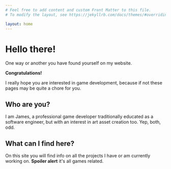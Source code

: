 ```yaml
---
# Feel free to add content and custom Front Matter to this file.
# To modify the layout, see https://jekyllrb.com/docs/themes/#overriding-theme-defaults

layout: home
---
```

# Hello there!

One way or another you have found yourself on my website.

**Congratulations!**

I really hope you are interested in game development, because if not these pages may be quite a chore for you.

## Who are you?
I am James, a professional game developer traditionally educated as a software engineer, but with an interest in art asset creation too. Yep, both, odd.

## What can I find here?
On this site you will find info on all the projects I have or am currently working on. **Spoiler alert** it's all games related.